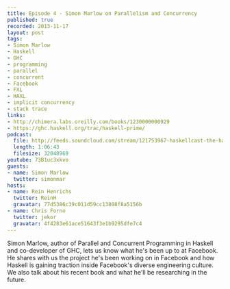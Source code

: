 ```yaml
--- 
title: Episode 4 - Simon Marlow on Parallelism and Concurrency
published: true
recorded: 2013-11-17
layout: post
tags:
- Simon Marlow
- Haskell
- GHC
- programming
- parallel
- concurrent
- Facebook
- FXL
- HAXL
- implicit concurrency
- stack trace
links:
- http://chimera.labs.oreilly.com/books/1230000000929
- https://ghc.haskell.org/trac/haskell-prime/
podcast:
  file: http://feeds.soundcloud.com/stream/121753967-haskellcast-the-haskell-cast-4-simon.mp3
  length: 1:06:43
  filesize: 32048969
youtube: 73B1uc3xkvo
guests:
- name: Simon Marlow
  twitter: simonmar
hosts:
- name: Rein Henrichs
  twitter: ReinH
  gravatar: 77d5386c39c011d59cc13808f8a5156b
- name: Chris Forno
  twitter: jekor
  gravatar: 4f4283e61ace51643f3e1b9295dfe7c4
---
```

Simon Marlow, author of Parallel and Concurrent Programming in Haskell and co-developer of GHC, lets us know what he's been up to at Facebook. He shares with us the project he's been working on in Facebook and how Haskell is gaining traction inside Facebook's diverse engineering culture. We also talk about his recent book and what he'll be researching in the future.
